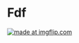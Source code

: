 # Fdf
<a href="https://imgflip.com/gif/2dqqe6"><img src="https://i.imgflip.com/2dqqe6.gif" title="made at imgflip.com"/></a>
